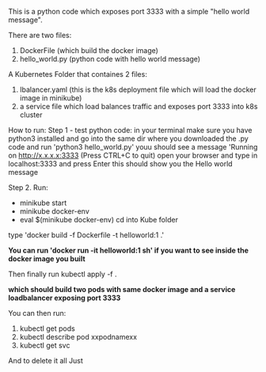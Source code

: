This is a python code which exposes port 3333 with a 
simple "hello world message".

There are two files:
1. DockerFile (which build the docker image)
2. hello_world.py (python code with hello world message)

A Kubernetes Folder that containes 2 files:
1. lbalancer.yaml (this is the k8s deployment file which will load the docker image in minikube)
2. a service file which load balances traffic and exposes port 3333 into k8s cluster

How to run:
Step 1 - test python code:
in your terminal make sure you have python3 installed and
go into the same dir where you downloaded the .py code and run
'python3 hello_world.py'
youu should see a message 'Running on http://x.x.x.x:3333 (Press CTRL+C to quit)
open your browser and type in localhost:3333 and press Enter this should show you the Hello world message

Step 2. 
Run:
 - minikube start
 - minikube docker-env
 - eval $(minikube docker-env)
cd into Kube folder

type 'docker build -f Dockerfile -t helloworld:1 .' 

**You can run 'docker run -it helloworld:1 sh' if you want to see inside the docker image you built**

Then finally run
kubectl apply -f .

**which should build two pods with same docker image and a service loadbalancer exposing port 3333**

You can then run:
1. kubectl get pods
2. kubectl describe pod xxpodnamexx
3. kubectl get svc 

And to delete it all
Just